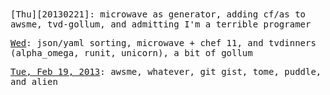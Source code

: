 <tt>
[Thu][20130221]: microwave as generator, adding cf/as
to awsme, tvd-gollum, and admitting I'm a terrible programer

[Wed][20130220]: json/yaml sorting, microwave + chef
11, and tvdinners (alpha_omega, runit, unicorn), a bit of gollum

[Tue, Feb 19, 2013][20130219]: awsme, whatever, git gist, tome,
puddle, and alien
<tt>

[20130221]: articles/20130221.html
[20130220]: articles/20130220.html
[20130219]: articles/20130219.html
